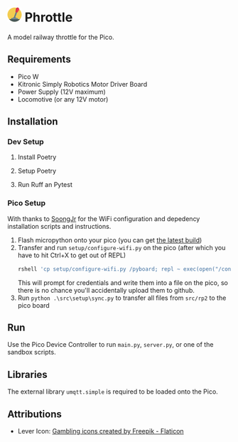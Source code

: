 # ![lever-arm](src/static/lever-arm.png) Phrottle

A model railway throttle for the Pico.

## Requirements

- Pico W
- Kitronic Simply Robotics Motor Driver Board
- Power Supply (12V maximum)
- Locomotive (or any 12V motor)

## Installation

### Dev Setup

1. Install Poetry

1. Setup Poetry

1. Run Ruff an Pytest

### Pico Setup

With thanks to [SoongJr](https://github.com/SoongJr/pi-pico/blob/main/README.md) for the WiFi configuration and depedency installation scripts and instructions.

1. Flash micropython onto your pico (you can get [the latest build](https://micropython.org/download/RPI_PICO_W/))
1. Transfer and run `setup/configure-wifi.py` on the pico (after which you have to hit Ctrl+X to get out of REPL)
   ```sh
   rshell 'cp setup/configure-wifi.py /pyboard; repl ~ exec(open("/configure-wifi.py").read())'
   ```
   This will prompt for credentials and write them into a file on the pico, so there is no chance you'll accidentally upload them to github.
1. Run `python .\src\setup\sync.py` to transfer all files from `src/rp2` to the pico board

## Run

Use the Pico Device Controller to run `main.py`, `server.py`, or one of the sandbox scripts.

## Libraries

The external library `umqtt.simple` is required to be loaded onto the Pico.

## Attributions

- Lever Icon: [Gambling icons created by Freepik - Flaticon](https://www.flaticon.com/free-icons/gambling)
